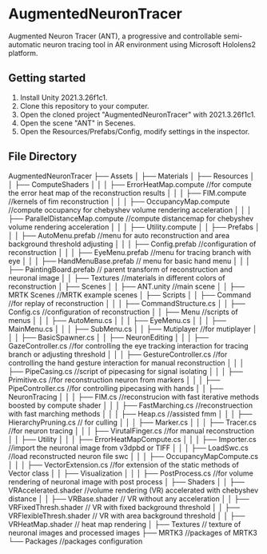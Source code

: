 # AugmentedNeuronTracer
Augmented Neuron Tracer (ANT), a progressive and controllable semi-automatic neuron tracing tool in AR environment using Microsoft Hololens2 platform.
## Getting started
1. Install Unity 2021.3.26f1c1.
2. Clone this repository to your computer.
3. Open the cloned project "AugmentedNeuronTracer" with 2021.3.26f1c1.
4. Open the scene "ANT" in Secenes.
5. Open the Resources/Prefabs/Config, modify settings in the inspector.
## File Directory
AugmentedNeuronTracer
├── Assets
│   ├── Materials
│   ├── Resources
│   │   ├── ComputeShaders
│   │   │   ├── ErrorHeatMap.compute //for compute the error heat map of the reconstruction results
│   │   │   ├── FIM.compute //kernels of fim reconstruction
│   │   │   ├── OccupancyMap.compute //compute occupancy for chebyshev volume rendering acceleration
│   │   │   ├── ParallelDistanceMap.compute //compute distancemap for chebyshev volume rendering acceleration
│   │   │   ├── Utility.compute
│   │   ├── Prefabs
│   │   │   ├── AutoMenu.prefab //menu for auto reconstruction and area background threshold adjusting
│   │   │   ├── Config.prefab //configuration of reconstruction
│   │   │   ├── EyeMenu.prefab //menu for tracing branch with eye
│   │   │   ├── HandMenuBase.prefab // menu for basic hand menu
│   │   │   ├── PaintingBoard.prefab // parent transform of reconstruction and neuronal image
│   │   ├── Textures //materials in different colors of reconstruction
│   ├── Scenes
│   │   ├── ANT.unity //main scene
│   │   ├── MRTK Scenes //MRTK example scenes
│   ├── Scripts
│   │   ├── Command //for replay of reconstruction
│   │   │   ├── CommandStructure.cs
│   │   ├── Config.cs //configuration of reconstruction
│   │   ├── Menu //scripts of menus
│   │   │   ├── AutoMenu.cs
│   │   │   ├── EyeMenu.cs
│   │   │   ├── MainMenu.cs
│   │   │   ├── SubMenu.cs
│   │   ├── Mutiplayer //for mutiplayer
│   │   │   ├── BasicSpawner.cs
│   │   ├── NeuronEditing 
│   │   │   ├── GazeController.cs //for controlling the eye tracking interaction for tracing branch or adjusting threshold
│   │   │   ├── GestureController.cs //for controlling the hand gesture interaction for manual reconstruction
│   │   │   ├── PipeCasing.cs //script of pipecasing for signal isolating
│   │   │   ├── Primitive.cs //for reconstruction neuron from markers
│   │   │   ├── PipeController.cs //for controlling pipecasing with hands
│   │   ├── NeuronTracing
│   │   │   ├── FIM.cs //reconstrucion with fast iterative methods boosted by compute shader
│   │   │   ├── FastMarching.cs //reconstruection with fast marching methods
│   │   │   ├── Heap.cs //assisted fmm
│   │   │   ├── HierarchyPruning.cs // for culling
│   │   │   ├── Marker.cs 
│   │   │   ├── Tracer.cs //for neuron tracing
│   │   │   ├── VirutalFinger.cs //for manual reconstruction
│   │   ├── Utility
│   │   │   ├── ErrorHeatMapCompute.cs 
│   │   │   ├── Importer.cs //import the neuronal image from v3dpbd or TIFF
│   │   │   ├── LoadSwc.cs //load reconstructed neuron file swc
│   │   │   ├── OccupancyMapCompute.cs 
│   │   │   ├── VectorExtension.cs //for extension of the static methods of Vector class
│   │   ├── Visualization
│   │   │   ├── PostProcess.cs //for volume rendering of neuronal image with post process
│   ├── Shaders
│   │   ├── VRAccelerated.shader //volume rendering (VR) accelerated with chebyshev distance
│   │   ├── VRBase.shader // VR without any acceleration
│   │   ├── VRFixedThresh.shader // VR with fixed background threshold
│   │   ├── VRFlexibleThresh.shader // VR with area background threshold
│   │   ├── VRHeatMap.shader // heat map rendering
│   ├── Textures // texture of neuronal images and processed images
├── MRTK3 //packages of MRTK3
└── Packages //packages configuration


